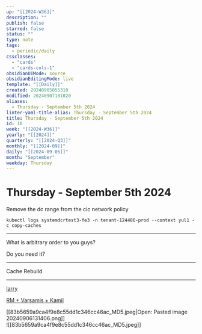 ```yaml
---
up: "[[2024-W36]]"
description: ""
publish: false
starred: false
status: ""
type: note
tags:
  - periodic/daily
cssclasses:
  - "cards"
  - "cards-cols-1"
obsidianUIMode: source
obsidianEditingMode: live
template: "[[Daily]]"
created: 20240905055310
modified: 20240907181020
aliases:
  - Thursday - September 5th 2024
linter-yaml-title-alias: Thursday - September 5th 2024
title: Thursday - September 5th 2024
id: 10
week: "[[2024-W36]]"
yearly: "[[2024]]"
quarterly: "[[2024-Q3]]"
monthly: "[[2024-09]]"
daily: "[[2024-09-05]]"
month: "September"
weekday: Thursday
---
```


# Thursday - September 5th 2024

Remove the dc range from the cic network policy

```
kubectl logs systemdcrtest3-fe3 -n tenant-124486-prod --context yul1 -c copy-caches
```

---

What is arbitrary order to you guys?

Do you need it?

---

Cache Rebuild

---

[larry](https://medallia.slack.com/archives/C07CLSQPHCP/p1725574967707849?thread_ts=1725574962.546699&cid=C07CLSQPHCP)

[RM + Varsamis + Kamil](https://medallia.slack.com/archives/C07ANNWA1EY/p1725573194002929?thread_ts=1725573156.389279&cid=C07ANNWA1EY)

[[83b5659a9ca4f9e8c55dd1c346cc46ac_MD5.jpeg|Open: Pasted image 20240906131406.png]]  
![[83b5659a9ca4f9e8c55dd1c346cc46ac_MD5.jpeg]]

